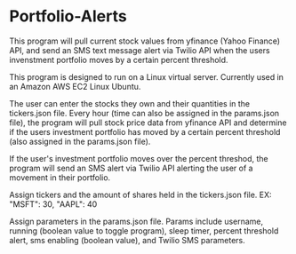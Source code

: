 # Portfolio-Alerts
This program will pull current stock values from yfinance (Yahoo Finance) API, and send an SMS text message alert via Twilio API when the users invenstment portfolio moves by a certain percent threshold.

This program is designed to run on a Linux virtual server. Currently used in an Amazon AWS EC2 Linux Ubuntu.

The user can enter the stocks they own and their quantities in the tickers.json file. Every hour (time can also be assigned in the params.json file), the program will pull stock price data from yfinance API and determine if the users investment portfolio has moved by a certain percent threshold (also assigned in the params.json file). 

If the user's investment portfolio moves over the percent threshod, the program will send an SMS alert via Twilio API alerting the user of a movement in their portfolio.

Assign tickers and the amount of shares held in the tickers.json file. EX: "MSFT": 30, "AAPL": 40

Assign parameters in the params.json file. Params include username, running (boolean value to toggle program), sleep timer, percent threshold alert, sms enabling (boolean value), and Twilio SMS parameters.
